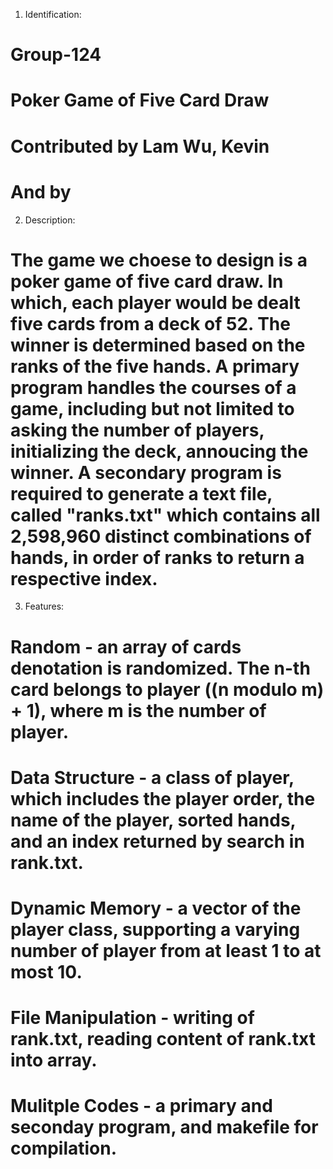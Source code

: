 1. Identification:
# Group-124
# Poker Game of Five Card Draw
# Contributed by Lam Wu, Kevin
# And by

2. Description:
# The game we choese to design is a poker game of five card draw. In which, each player would be dealt five cards from a deck of 52. The winner is determined based on the ranks of the five hands. A primary program handles the courses of a game, including but not limited to asking the number of players, initializing the deck, annoucing the winner. A secondary program is required to generate a text file, called "ranks.txt" which contains all 2,598,960 distinct combinations of hands, in order of ranks to return a respective index.

3. Features:
# Random - an array of cards denotation is randomized. The n-th card belongs to player ((n modulo m) + 1), where m is the number of player.
# Data Structure - a class of player, which includes the player order, the name of the player, sorted hands, and an index returned by search in rank.txt.
# Dynamic Memory - a vector of the player class, supporting a varying number of player from at least 1 to at most 10.
# File Manipulation - writing of rank.txt, reading content of rank.txt into array.
# Mulitple Codes - a primary and seconday program, and makefile for compilation.

